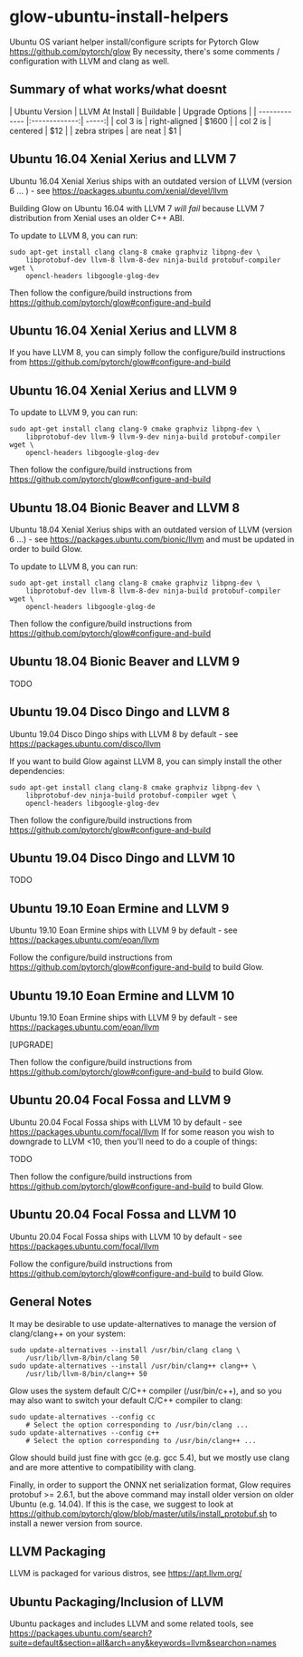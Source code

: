 # glow-ubuntu-install-helpers

Ubuntu OS variant helper install/configure scripts for Pytorch Glow <https://github.com/pytorch/glow>
By necessity, there's some comments / configuration with LLVM and clang as well.

## Summary of what works/what doesnt

| Ubuntu Version | LLVM At Install | Buildable | Upgrade Options |
| ------------- |:-------------:| -----:|
| col 3 is      | right-aligned | $1600 |
| col 2 is      | centered      |   $12 |
| zebra stripes | are neat      |    $1 |

## Ubuntu 16.04 Xenial Xerius and LLVM 7
Ubuntu 16.04 Xenial Xerius ships with an outdated version of LLVM (version 6 ... ) - see <https://packages.ubuntu.com/xenial/devel/llvm>

Building Glow on Ubuntu 16.04 with LLVM 7 *will fail* because LLVM 7 distribution from Xenial uses an older C++ ABI.

To update to LLVM 8, you can run:

    sudo apt-get install clang clang-8 cmake graphviz libpng-dev \
        libprotobuf-dev llvm-8 llvm-8-dev ninja-build protobuf-compiler wget \
        opencl-headers libgoogle-glog-dev

Then follow the configure/build instructions from <https://github.com/pytorch/glow#configure-and-build>

## Ubuntu 16.04 Xenial Xerius and LLVM 8

If you have LLVM 8, you can simply follow the configure/build instructions from <https://github.com/pytorch/glow#configure-and-build>

## Ubuntu 16.04 Xenial Xerius and LLVM 9

To update to LLVM 9, you can run:

    sudo apt-get install clang clang-9 cmake graphviz libpng-dev \
        libprotobuf-dev llvm-9 llvm-9-dev ninja-build protobuf-compiler wget \
        opencl-headers libgoogle-glog-dev

Then follow the configure/build instructions from <https://github.com/pytorch/glow#configure-and-build>

## Ubuntu 18.04 Bionic Beaver and LLVM 8

Ubuntu 18.04 Xenial Xerius ships with an outdated version of LLVM (version 6 ...) - see <https://packages.ubuntu.com/bionic/llvm> and must be updated in order to build Glow.

To update to LLVM 8, you can run:

    sudo apt-get install clang clang-8 cmake graphviz libpng-dev \
        libprotobuf-dev llvm-8 llvm-8-dev ninja-build protobuf-compiler wget \
        opencl-headers libgoogle-glog-de
        
Then follow the configure/build instructions from <https://github.com/pytorch/glow#configure-and-build>

## Ubuntu 18.04 Bionic Beaver and LLVM 9

TODO

## Ubuntu 19.04 Disco Dingo and LLVM 8

Ubuntu 19.04 Disco Dingo ships with LLVM 8 by default - see <https://packages.ubuntu.com/disco/llvm>

If you want to build Glow against LLVM 8, you can simply install the other dependencies:

    sudo apt-get install clang clang-8 cmake graphviz libpng-dev \
        libprotobuf-dev ninja-build protobuf-compiler wget \
        opencl-headers libgoogle-glog-dev

Then follow the configure/build instructions from <https://github.com/pytorch/glow#configure-and-build>

## Ubuntu 19.04 Disco Dingo and LLVM 10

TODO

## Ubuntu 19.10 Eoan Ermine and LLVM 9

Ubuntu 19.10 Eoan Ermine ships with LLVM 9 by default - see https://packages.ubuntu.com/eoan/llvm

Follow the configure/build instructions from <https://github.com/pytorch/glow#configure-and-build> to build Glow.

## Ubuntu 19.10 Eoan Ermine and LLVM 10

Ubuntu 19.10 Eoan Ermine ships with LLVM 9 by default - see https://packages.ubuntu.com/eoan/llvm

[UPGRADE]

Then follow the configure/build instructions from <https://github.com/pytorch/glow#configure-and-build> to build Glow.

## Ubuntu 20.04 Focal Fossa and LLVM 9

Ubuntu 20.04 Focal Fossa ships with LLVM 10 by default - see https://packages.ubuntu.com/focal/llvm
If for some reason you wish to downgrade to LLVM <10, then you'll need to do a couple of things:

TODO

Then follow the configure/build instructions from <https://github.com/pytorch/glow#configure-and-build> to build Glow.

## Ubuntu 20.04 Focal Fossa and LLVM 10

Ubuntu 20.04 Focal Fossa ships with LLVM 10 by default - see https://packages.ubuntu.com/focal/llvm

Follow the configure/build instructions from <https://github.com/pytorch/glow#configure-and-build> to build Glow.

## General Notes

It may be desirable to use update-alternatives to manage the version of clang/clang++ on your system:

    sudo update-alternatives --install /usr/bin/clang clang \
        /usr/lib/llvm-8/bin/clang 50
    sudo update-alternatives --install /usr/bin/clang++ clang++ \
        /usr/lib/llvm-8/bin/clang++ 50

Glow uses the system default C/C++ compiler (/usr/bin/c++), and so you may also want to switch your default C/C++ compiler to clang:

    sudo update-alternatives --config cc
        # Select the option corresponding to /usr/bin/clang ...
    sudo update-alternatives --config c++
        # Select the option corresponding to /usr/bin/clang++ ...

Glow should build just fine with gcc (e.g. gcc 5.4), but we mostly use clang and are more attentive to compatibility with clang.

Finally, in order to support the ONNX net serialization format, Glow requires protobuf >= 2.6.1, but the above command may install older version on older Ubuntu (e.g. 14.04). If this is the case, we suggest to look at <https://github.com/pytorch/glow/blob/master/utils/install_protobuf.sh> to install a newer version from source.

## LLVM Packaging

LLVM is packaged for various distros, see https://apt.llvm.org/

## Ubuntu Packaging/Inclusion of LLVM

Ubuntu packages and includes LLVM and some related tools, see https://packages.ubuntu.com/search?suite=default&section=all&arch=any&keywords=llvm&searchon=names
